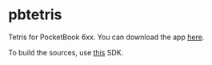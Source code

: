# pbtetris
Tetris for PocketBook 6xx.
You can download the app [here](https://github.com/gottagofaster236/pbtetris/blob/master/pbtetris.app).

To build the sources, use [this](https://github.com/pocketbook-free/sdkrelease_1_1a) SDK.
